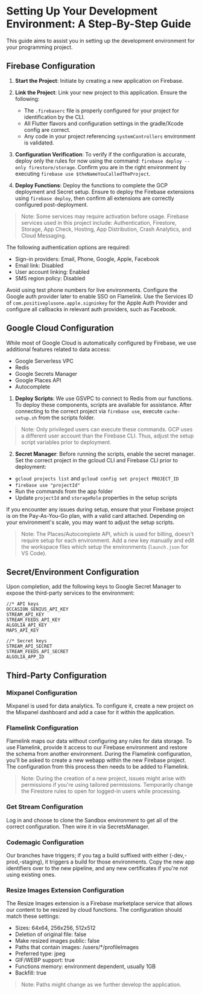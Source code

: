 # Setting Up Your Development Environment: A Step-By-Step Guide

This guide aims to assist you in setting up the development environment for your programming project.

## Firebase Configuration

1. **Start the Project**: Initiate by creating a new application on Firebase.
2. **Link the Project**: Link your new project to this application. Ensure the following:

    - The `.firebaserc` file is properly configured for your project for identification by the CLI.
    - All Flutter flavors and configuration settings in the gradle/Xcode config are correct.
    - Any code in your project referencing `systemControllers` environment is validated.

3. **Configuration Verification**: To verify if the configuration is accurate, deploy only the rules for now using the command: `firebase deploy --only firestore/storage`. Confirm you are in the right environment by executing `firebase use $theNameYouCalledTheProject`.
4. **Deploy Functions**: Deploy the functions to complete the GCP deployment and Secret setup. Ensure to deploy the Firebase extensions using `firebase deploy`, then confirm all extensions are correctly configured post-deployment.

> Note: Some services may require activation before usage. Firebase services used in this project include: Authentication, Firestore, Storage, App Check, Hosting, App Distribution, Crash Analytics, and Cloud Messaging.

The following authentication options are required:

- Sign-in providers: Email, Phone, Google, Apple, Facebook
- Email link: Disabled
- User account linking: Enabled
- SMS region policy: Disabled

Avoid using test phone numbers for live environments. Configure the Google auth provider later to enable SSO on Flamelink. Use the Services ID of `com.positiveplusone.apple.signinkey` for the Apple Auth Provider and configure all callbacks in relevant auth providers, such as Facebook.

## Google Cloud Configuration

While most of Google Cloud is automatically configured by Firebase, we use additional features related to data access:

- Google Serverless VPC
- Redis
- Google Secrets Manager
- Google Places API
- Autocomplete

1. **Deploy Scripts**: We use GSVPC to connect to Redis from our functions. To deploy these components, scripts are available for assistance. After connecting to the correct project via `firebase use`, execute `cache-setup.sh` from the scripts folder.

> Note: Only privileged users can execute these commands. GCP uses a different user account than the Firebase CLI. Thus, adjust the setup script variables prior to deployment.

2. **Secret Manager**: Before running the scripts, enable the secret manager. Set the correct project in the gcloud CLI and Firebase CLI prior to deployment:

- `gcloud projects list` and `gcloud config set project PROJECT_ID`
- `firebase use "projectId"`
- Run the commands from the app folder
- Update `projectId` and `storageRole` properties in the setup scripts

If you encounter any issues during setup, ensure that your Firebase project is on the Pay-As-You-Go plan, with a valid card attached. Depending on your environment's scale, you may want to adjust the setup scripts.

> Note: The Places/Autocomplete API, which is used for billing, doesn't require setup for each environment. Add a new key manually and edit the workspace files which setup the environments (`launch.json` for VS Code).

## Secret/Environment Configuration

Upon completion, add the following keys to Google Secret Manager to expose the third-party services to the environment:

```
//* API keys
OCCASION_GENIUS_API_KEY
STREAM_API_KEY
STREAM_FEEDS_API_KEY
ALGOLIA_API_KEY
MAPS_API_KEY

//* Secret keys
STREAM_API_SECRET
STREAM_FEEDS_API_SECRET
ALGOLIA_APP_ID
```

## Third-Party Configuration

### Mixpanel Configuration

Mixpanel is used for data analytics. To configure it, create a new project on the Mixpanel dashboard and add a case for it within the application.

### Flamelink Configuration

Flamelink maps our data without configuring any rules for data storage. To use Flamelink, provide it access to our Firebase environment and restore the schema from another environment. During the Flamelink configuration, you'll be asked to create a new webapp within the new Firebase project. The configuration from this process then needs to be added to Flamelink.

> Note: During the creation of a new project, issues might arise with permissions if you're using tailored permissions. Temporarily change the Firestore rules to open for logged-in users while processing.

### Get Stream Configuration

Log in and choose to clone the Sandbox environment to get all of the correct configuration. Then wire it in via SecretsManager.

### Codemagic Configuration

Our branches have triggers; if you tag a build suffixed with either (-dev,-prod,-staging), it triggers a build for those environments. Copy the new app identifiers over to the new pipeline, and any new certificates if you're not using existing ones.

### Resize Images Extension Configuration

The Resize Images extension is a Firebase marketplace service that allows our content to be resized by cloud functions. The configuration should match these settings:

- Sizes: 64x64, 256x256, 512x512
- Deletion of original file: false
- Make resized images public: false
- Paths that contain images: /users/*/profileImages
- Preferred type: jpeg
- GIF/WEBP support: true
- Functions memory: environment dependent, usually 1GB
- Backfill: true

> Note: Paths might change as we further develop the application.
